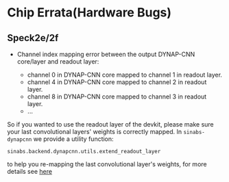 # Chip Errata(Hardware Bugs)

## Speck2e/2f

 - Channel index mapping error between the output DYNAP-CNN core/layer and readout layer: 

   - channel 0 in DYNAP-CNN core mapped to channel 1 in readout layer.
   - channel 4 in DYNAP-CNN core mapped to channel 2 in readout layer.
   - channel 8 in DYNAP-CNN core mapped to channel 3 in readout layer.
   - ...
   
So if you wanted to use the readout layer of the devkit, please make sure your last convolutional layers'
weights is correctly mapped. In `sinabs-dynapcnn` we provide a utility function:

`sinabs.backend.dynapcnn.utils.extend_readout_layer`

to help you re-mapping the last convolutional layer's weights, for more details see 
[here](https://synsense.gitlab.io/sinabs-dynapcnn/notebooks/using_readout_layer.html)